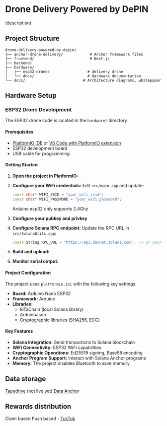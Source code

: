 # Drone Delivery Powered by DePIN

(description)

## Project Structure

```
drone-delivery-powered-by-depin/
├── anchor-drone-delivery/            # Anchor framework files
├── frontend/                         # Next.js
├── backend/                          
├── hardware/                         
│   ├── esp32-drone/                 # delivery drone
│   └── docs/                        # Hardware documentation
└── docs/                          # Architecture diagrams, whitepaper
```

## Hardware Setup

### ESP32 Drone Development

The ESP32 drone code is located in the `hardware/` directory

#### Prerequisites
- [PlatformIO IDE](https://platformio.org/platformio-ide) or [VS Code with PlatformIO extension](https://marketplace.visualstudio.com/items?itemName=platformio.platformio-ide)
- ESP32 development board 
- USB cable for programming

#### Getting Started

1. **Open the project in PlatformIO:**

2. **Configure your WiFi credentials:**
   Edit `src/main.cpp` and update:
   ```cpp
   const char* WIFI_SSID = "your_wifi_ssid";
   const char* WIFI_PASSWORD = "your_wifi_password";
   ```
   Arduino esp32 only supports 2.4Ghz

3. **Configure your pubkey and privkey**

4. **Configure Solana RPC endpoint:**
   Update the RPC URL in `src/SolanaUtils.cpp`:
   ```cpp
   const String RPC_URL = "https://api.devnet.solana.com";  // or your preferred RPC
   ```

5. **Build and upload:**
  
6. **Monitor serial output:**
   


#### Project Configuration

The project uses `platformio.ini` with the following key settings:

- **Board:** Arduino Nano ESP32
- **Framework:** Arduino
- **Libraries:** 
  - IoTxChain (local Solana library)
  - ArduinoJson
  - Cryptographic libraries (SHA256, ECC)

#### Key Features

- **Solana Integration:** Send transactions to Solana blockchain
- **WiFi Connectivity:** ESP32 WiFi capabilities
- **Cryptographic Operations:** Ed25519 signing, Base58 encoding
- **Anchor Program Support:** Interact with Solana Anchor programs
- **Memory:** The project disables Bluetooth to save memory



## Data storage
[Tapedrive](https://tapedrive.io/) (not live yet)
[Data Anchor](https://www.termina.technology/post/data-anchor)

## Rewards distribution
Claim based
Push based - [TukTuk](https://www.tuktuk.fun/docs/overview)


